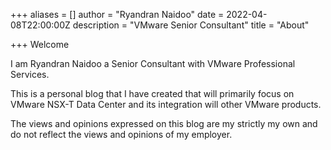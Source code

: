 +++
aliases = []
author = "Ryandran Naidoo"
date = 2022-04-08T22:00:00Z
description = "VMware Senior Consultant"
title = "About"

+++
Welcome


I am Ryandran Naidoo a Senior Consultant with VMware Professional Services.

This is a personal blog that I have created that will primarily focus on VMware NSX-T Data Center and its integration will other VMware products.

The views and opinions expressed on this blog are my strictly my own and do not reflect the views and opinions of my employer.